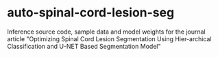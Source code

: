 # auto-spinal-cord-lesion-seg
Inference source code, sample data and model weights for the journal article "Optimizing Spinal Cord Lesion Segmentation Using Hier-archical Classification and U-NET Based Segmentation Model"
